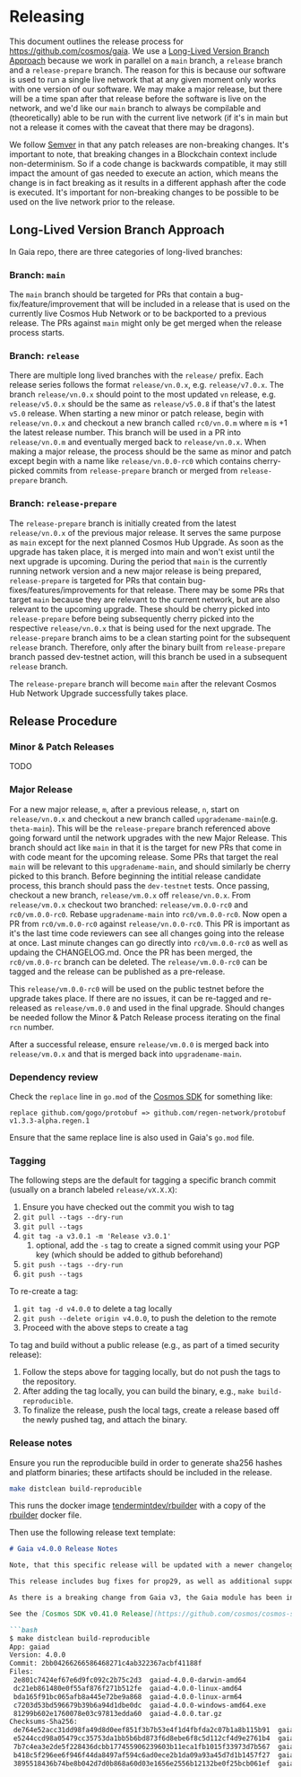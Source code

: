 # Releasing

This document outlines the release process for https://github.com/cosmos/gaia. We use a [Long-Lived Version Branch Approach](x) because we work in parallel on a `main` branch, a `release` branch and a `release-prepare` branch. The reason for this is because our software is used to run a single live network that at any given moment only works with one version of our software. We may make a major release, but there will be a time span after that release before the software is live on the network, and we'd like our `main` branch to always be compilable and (theoretically) able to be run with the current live network (if it's in main but not a release it comes with the caveat that there may be dragons).

We follow [Semver](https://semver.org/) in that any patch releases are non-breaking changes. It's important to note, that breaking changes in a Blockchain context include non-determinism. So if a code change is backwards compatible, it may still impact the amount of gas needed to execute an action, which means the change is in fact breaking as it results in a different apphash after the code is executed. It's important for non-breaking changes to be possible to be used on the live network prior to the release.


## Long-Lived Version Branch Approach

In Gaia repo, there are three categories of long-lived branches:

### Branch: `main` 
The `main` branch should be targeted for PRs that contain a bug-fix/feature/improvement that will be included in a release that is used on the currently live Cosmos Hub Network or to be backported to a previous release. The PRs against `main` might only be get merged when the release process starts.

### Branch: `release`
There are multiple long lived branches with the `release/` prefix. Each release series follows the format `release/vn.0.x`, e.g. `release/v7.0.x`. The branch `release/vn.0.x` should point to the most updated `vn` release, e.g. `release/v5.0.x` should be the same as `release/v5.0.8` if that's the latest `v5.0` release. When starting a new minor or patch release, begin with `release/vn.0.x` and checkout a new branch called `rc0/vn.0.m` where `m` is +1 the latest release number. This branch will be used in a PR into `release/vn.0.m` and eventually merged back to `release/vn.0.x`. When making a major release, the process should be the same as minor and patch except begin with a name like `release/vn.0.0-rc0` which contains cherry-picked commits from `release-prepare` branch or merged from `release-prepare` branch. 
  
### Branch: `release-prepare`
The `release-prepare` branch is initially created from the latest `release/vn.0.x` of the previous major release. It serves the same purpose as `main` except for the next planned Cosmos Hub Upgrade. As soon as the upgrade has taken place, it is merged into main and won't exist until the next upgrade is upcoming. During the period that `main` is the currently running network version and a new major release is being prepared, `release-prepare` is targeted for PRs that contain bug-fixes/features/improvements for that release. There may be some PRs that target `main` because they are relevant to the current network, but are also relevant to the upcoming upgrade. These should be cherry picked into `release-prepare` before being subsequently cherry picked into the respective `release/vn.0.x` that is being used for the next upgrade. The `release-prepare` branch aims to be a clean starting point for the subsequent `release` branch. Therefore, only after the binary built from `release-prepare` branch passed dev-testnet action, will this branch be used in a subsequent `release` branch. 

The `release-prepare` branch will become `main` after the relevant Cosmos Hub Network Upgrade successfully takes place.

## Release Procedure

### Minor & Patch Releases

TODO

### Major Release

For a new major release, `m`, after a previous release, `n`, start on `release/vn.0.x` and checkout a new branch called `upgradename-main`(e.g. `theta-main`). This will be the `release-prepare` branch referenced above going forward until the network upgrades with the new Major Release. This branch should act like `main` in that it is the target for new PRs that come in with code meant for the upcoming release. Some PRs that target the real `main` will be relevant to this `upgradename-main`, and should similarly be cherry picked to this branch. Before beginning the intitial release candidate process, this branch should pass the `dev-testnet` tests. Once passing, checkout a new branch, `release/vm.0.x` off  `release/vn.0.x`. From `release/vm.0.x` checkout two branched: `release/vm.0.0-rc0` and `rc0/vm.0.0-rc0`. Rebase `upgradename-main` into `rc0/vm.0.0-rc0`. Now open a PR from `rc0/vm.0.0-rc0` against `release/vn.0.0-rc0`. This PR is important as it's the last time code reviewers can see all changes going into the release at once. Last minute changes can go directly into `rc0/vm.0.0-rc0` as well as updaing the CHANGELOG.md. Once the PR has been merged, the `rc0/vm.0.0-rc` branch can be deleted. The `release/vm.0.0-rc0` can be tagged and the release can be published as a pre-release.

This `release/vm.0.0-rc0` will be used on the public testnet before the upgrade takes place. If there are no issues, it can be re-tagged and re-released as `release/vm.0.0` and used in the final upgrade. Should changes be needed follow the Minor & Patch Release process iterating on the final `rcn` number.

After a successful release, ensure `release/vm.0.0` is merged back into `release/vm.0.x` and that is merged back into `upgradename-main`.

### Dependency review

Check the `replace` line in `go.mod` of the [Cosmos SDK](https://github.com/cosmos/cosmos-sdk/blob/master/go.mod) for something like:
```
replace github.com/gogo/protobuf => github.com/regen-network/protobuf v1.3.3-alpha.regen.1
```
Ensure that the same replace line is also used in Gaia's `go.mod` file.

### Tagging

The following steps are the default for tagging a specific branch commit (usually on a branch labeled `release/vX.X.X`):
1. Ensure you have checked out the commit you wish to tag
1. `git pull --tags --dry-run`
1. `git pull --tags`
1. `git tag -a v3.0.1 -m 'Release v3.0.1'`
   1. optional, add the `-s` tag to create a signed commit using your PGP key (which should be added to github beforehand)
1. `git push --tags --dry-run`
1. `git push --tags`

To re-create a tag:
1. `git tag -d v4.0.0` to delete a tag locally
1. `git push --delete origin v4.0.0`, to push the deletion to the remote
1. Proceed with the above steps to create a tag

To tag and build without a public release (e.g., as part of a timed security release):
1. Follow the steps above for tagging locally, but do not push the tags to the repository. 
1. After adding the tag locally, you can build the binary, e.g., `make build-reproducible`.
1. To finalize the release, push the local tags, create a release based off the newly pushed tag, and attach the binary. 

### Release notes

Ensure you run the reproducible build in order to generate sha256 hashes and platform binaries; 
these artifacts should be included in the release.

```bash
make distclean build-reproducible
```

This runs the docker image [tendermintdev/rbuilder](https://hub.docker.com/r/tendermintdev/rbuilder) with a copy of the [rbuilder](https://github.com/tendermint/images/tree/master/rbuilder) docker file.

Then use the following release text template:

```markdown
# Gaia v4.0.0 Release Notes

Note, that this specific release will be updated with a newer changelog, and the below hashes and binaries will also be updated.

This release includes bug fixes for prop29, as well as additional support for IBC and Ledger signing.

As there is a breaking change from Gaia v3, the Gaia module has been incremented to v4.

See the [Cosmos SDK v0.41.0 Release](https://github.com/cosmos/cosmos-sdk/releases/tag/v0.41.0) for details.

```bash
$ make distclean build-reproducible
App: gaiad
Version: 4.0.0
Commit: 2bb04266266586468271c4ab322367acbf41188f
Files:
 2e801c7424ef67e6d9fc092c2b75c2d3  gaiad-4.0.0-darwin-amd64
 dc21eb861480e0f55af876f271b512fe  gaiad-4.0.0-linux-amd64
 bda165f91bc065afb8a445e72be9a868  gaiad-4.0.0-linux-arm64
 c7203d53bd596679b39b6a94d1dbe0dc  gaiad-4.0.0-windows-amd64.exe
 81299b602e1760078e03c97813edda60  gaiad-4.0.0.tar.gz
Checksums-Sha256:
 de764e52acc31dd98fa49d8d0eef851f3b7b53e4f1d4fbfda2c07b1a8b115b91  gaiad-4.0.0-darwin-amd64
 e5244ccd98a05479cc35753da1bb5b6bd873f6d8ebe6f8c5d112cf4d9e2761b4  gaiad-4.0.0-linux-amd64
 7b7c4ea3e2de5f228436dcbb177455906239603b11eca1fb1015f33973d7b567  gaiad-4.0.0-linux-arm64
 b418c5f296ee6f946f44da8497af594c6ad0ece2b1da09a93a45d7d1b1457f27  gaiad-4.0.0-windows-amd64.exe
 3895518436b74be8b042d7d0b868a60d03e1656e2556b12132be0f25bcb061ef  gaiad-4.0.0.tar.gz
```

